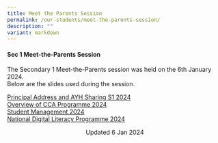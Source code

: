 ```yaml
---
title: Meet the Parents Session
permalink: /our-students/meet-the-parents-session/
description: ""
variant: markdown
---
```

#### Sec 1 Meet-the-Parents Session  
  
The Secondary 1 Meet-the-Parents session was held on the 6th January 2024.  
Below are the slides used during the session.

[Principal Address and AYH Sharing S1 2024](/files/Principal_Address_and_AYH_Sharing_S1_2024__3_.pdf)<br>
[Overview of CCA Programme 2024](/files/Overview_of_CCA_Programme_2024.pdf)<br>
[Student Management 2024](/files/Student_Management_2024.pdf)<br>
[National Digital Literacy Programme 2024](/files/National_Digital_Literacy_Programme_2024.pdf)<br>

  


<center> Updated 6 Jan 2024 </center>